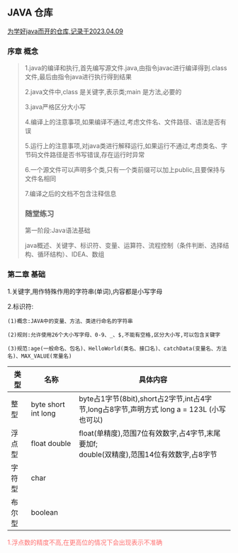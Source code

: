 ## JAVA 仓库
<u>为学好java而开的仓库,记录于2023.04.09</u>

### 序章 概念
<blockquote>
<p>1.java的编译和执行,首先编写源文件.java,由指令javac进行编译得到.class文件,最后由指令java进行执行得到结果</p>
<p>2.java文件中,class 是关键字,表示类;main 是方法,必要的</p>
<p>3.java严格区分大小写</p>
<p>4.编译上的注意事项,如果编译不通过,考虑文件名、文件路径、语法是否有误</p>
<p>5.运行上的注意事项,对java类进行解释运行,如果运行不通过,考虑类名、字节码文件路径是否书写错误,存在运行时异常</p>
<p>6.一个源文件可以声明多个类,只有一个类前缀可以加上public,且要保持与文件名相同</p>
<p>7.编译之后的文档不包含注释信息</p>
<h3>随堂练习</h3>
<p>第一阶段:Java语法基础</p>
<p>java概述、关键字、标识符、变量、运算符、流程控制（条件判断、选择结构、循环结构）、IDEA、数组</p>
</blockquote>

### 第二章 基础
<p>1.关键字,用作特殊作用的字符串(单词),内容都是小写字母</p>
<p>2.标识符:</p>
<p><code>(1)概念:JAVA中的变量、方法、类进行命名的字符串</code></p>
<p><code>(2)规则:允许使用26个大小写字母、0-9、_、$,不能有空格,区分大小写,可以包含关键字</code></p>
<p><code>(3)规范:age(一般命名、包名)、HelloWorld(类名、接口名)、catchData(变量名、方法名)、MAX_VALUE(常量名)</code></p>

| 类型  | 名称                  | 具体内容                                                                 |
|-----|---------------------|----------------------------------------------------------------------|
| 整型  | byte short int long | byte占1字节(8bit),short占2字节,int占4字节,long占8字节,声明方式 long a = 123L (小写也可以) |
| 浮点型 | float double        | float(单精度),范围7位有效数字,占4字节,末尾要加f;<br>double(双精度),范围14位有效数字,占8字节        |
| 字符型 | char                |                                                                      |
| 布尔型 | boolean             |                                                                      |
<p style="color:#ff6f6f">1.浮点数的精度不高,在更高位的情况下会出现表示不准确</p>